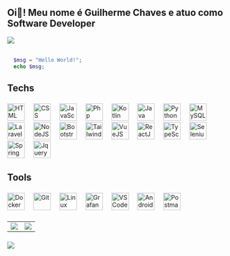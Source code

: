 <h2 align="left">Oi👋! Meu nome é Guilherme Chaves e atuo como Software Developer</h2> 
<a href="https://www.linkedin.com/in/guilherme-chaves-b25866274/" target="_blank"><img src="https://img.shields.io/badge/LinkedIn-0077B5?style=for-the-badge&logo=linkedin&logoColor=white"></a>
<br></br>

```php
  $msg = "Hello World!";
  echo $msg;
```

<h2 align="left">Techs</h2>

###

<div align="left">
  <a href="https://www.w3schools.com/html/" target="_blank"><img src="https://cdn.simpleicons.org/html5/E34F26" height="40" alt="HTML"  /><a/>
  <img width="12" />
  <a href="https://www.w3schools.com/css/" target="_blank"><img src="https://cdn.simpleicons.org/css3/1572B6" height="40" alt="CSS"  /><a/>
  <img width="12" />
  <a href="https://developer.mozilla.org/docs/Web/JavaScript" target="_blank"><img src="https://cdn.simpleicons.org/javascript/F7DF1E" height="40" alt="JavaScript"  /><a/>
  <img width="12" />
  <a href="https://www.php.net/" target="_blank"><img src="https://cdn.simpleicons.org/php/777BB4" height="40" alt="Php"  /><a/>
  <img width="12" />
  <a href="https://kotlinlang.org/" target="_blank"><img src="https://cdn.simpleicons.org/kotlin/7F52FF" height="40" alt="Kotlin"  /><a/>
  <img width="12" />
  <a href="https://www.java.com/" target="_blank"><img src="https://cdn.jsdelivr.net/gh/devicons/devicon/icons/java/java-original.svg" height="40" alt="Java"  /><a/>
  <img width="12" />
  <a href="https://www.python.org/" target="_blank"><img src="https://cdn.simpleicons.org/python/3776AB" height="40" alt="Python"  /><a/>
  <img width="12" />
  <a href="https://www.mysql.com/" target="_blank"><img src="https://cdn.simpleicons.org/mysql/4479A1" height="40" alt="MySQL"  /><a/>
  <img width="12" />
  <a href="https://laravel.com/docs" target="_blank"><img src="https://cdn.simpleicons.org/laravel/FF2D20" height="40" alt="Laravel"  /><a/>
  <img width="12" />
  <a href="https://nodejs.org/" target="_blank"><img src="https://cdn.simpleicons.org/nodedotjs/339933" height="40" alt="NodeJS"  /><a/>
  <img width="12" />
  <a href="https://getbootstrap.com/" target="_blank"><img src="https://cdn.simpleicons.org/bootstrap/7952B3" height="40" alt="Bootstrap"  /><a/>
  <img width="12" />
  <a href="https://tailwindcss.com/" target="_blank"><img src="https://cdn.simpleicons.org/tailwindcss/06B6D4" height="40" alt="TailwindCSS"  /><a/>
  <img width="12" />
  <a href="https://vuejs.org/" target="_blank"><img src="https://cdn.simpleicons.org/vuedotjs/4FC08D" height="40" alt="VueJS"  /><a/>
  <img width="12" />
  <a href="https://react.dev/" target="_blank"><img src="https://cdn.simpleicons.org/react/61DAFB" height="40" alt="ReactJS"  /><a/>
  <img width="12" />
  <a href="https://www.typescriptlang.org/" target="_blank"><img src="https://cdn.simpleicons.org/typescript/3178C6" height="40" alt="TypeScript"  /><a/>
  <img width="12" />
  <a href="https://www.selenium.dev/" target="_blank"><img src="https://cdn.simpleicons.org/selenium/43B02A" height="40" alt="Selenium"  /><a/>
  <img width="12" />
  <a href="https://spring.io/projects/spring-boot" target="_blank"><img src="https://cdn.simpleicons.org/spring/6DB33F" height="40" alt="Spring"  /><a/>
  <img width="12" />
  <a href="https://jquery.com/" target="_blank"><img src="https://cdn.simpleicons.org/jquery/0769AD" height="40" alt="Jquery"  /><a/>
</div>

###

<h2 align="left">Tools</h2>

###

<div align="left">
  <a href="https://www.docker.com/" target="_blank"><img src="https://cdn.simpleicons.org/docker/2496ED" height="40" alt="Docker"  /><a/>
  <img width="12" />
  <a href="https://git-scm.com/" target="_blank"><img src="https://cdn.simpleicons.org/git/F05032" height="40" alt="Git"  /><a/>
  <img width="12" />
  <a href="https://wikipedia.org/wiki/Linux/" target="_blank"><img src="https://cdn.simpleicons.org/linux/FCC624" height="40" alt="Linux"  /><a/>
  <img width="12" />
  <a href="https://grafana.com/" target="_blank"><img src="https://cdn.simpleicons.org/grafana/F46800" height="40" alt="Grafana"  /><a/>
  <img width="12" />
  <a href="https://code.visualstudio.com/" target="_blank"><img src="https://cdn.simpleicons.org/visualstudiocode/007ACC" height="40" alt="VS Code"  /><a/>
  <img width="12" />
  <a href="https://developer.android.com/studio/" target="_blank"><img src="https://cdn.simpleicons.org/androidstudio/3DDC84" height="40" alt="Android Studio"  /><a/>
  <img width="12" />
  <a href="https://www.postman.com/" target="_blank"><img src="https://cdn.simpleicons.org/postman/FF6C37" height="40" alt="Postman"  /><a/>
</div>

###

<div align="left">
  <table>
    <tr>
      <td>
        <img src="https://github-readme-stats-sigma-five.vercel.app/api?username=Guilherme1oo04&show_icons=true&count_private=true&hide_border=true&theme=tokyonight" align="top"/>
      </td>
      <td>
        <img src="https://github-readme-stats-sigma-five.vercel.app/api/top-langs/?username=Guilherme1oo04&layout=compact&theme=tokyonight&include_all_commits=true&count_private=true&hide_border=true" align="top"/>
      </td>
    </tr>
  <table/>
</div>

###

<img src="https://github-readme-streak-stats.herokuapp.com/?user=Guilherme1oo04&theme=tokyonight&hide_border=true" align="left"/>
